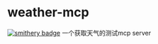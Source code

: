 # weather-mcp
[![smithery badge](https://smithery.ai/badge/@kentstudy0922/weather-mcp)](https://smithery.ai/server/@kentstudy0922/weather-mcp)
一个获取天气的测试mcp server

